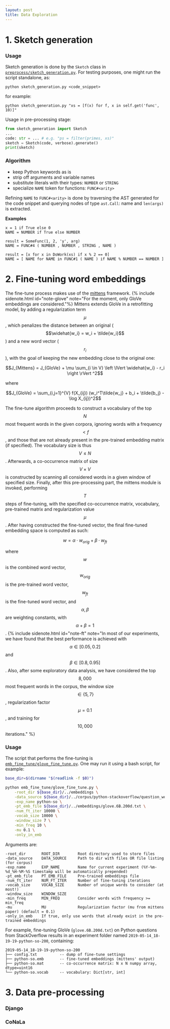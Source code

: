 ```yaml
---
layout: post
title: Data Exploration
---
```


# 1. Sketch generation

### Usage

Sketch generation is done by the `Sketch` class in
[`preprocess/sketch_generation.py`](https://github.com/code-gen/data-exploration/blob/master/preprocess/sketch_generation.py).
For testing purposes, one might run the script standalone, as:

`python sketch_generation.py <code_snippet>`

for example:

`python sketch_generation.py "xs = [f(x) for f, x in self.get('func', 10)]"`

Usage in pre-processing stage:

```python
from sketch_generation import Sketch
...
code: str = ... # e.g. "ps = filter(primes, xs)"
sketch = Sketch(code, verbose).generate()
print(sketch)
```

### Algorithm

- keep Python keywords as is
- strip off arguments and variable names
- substitute literals with their types: `NUMBER` or `STRING`
- specialize `NAME` token for functions: `FUNC#<arity>`

Refining `NAME` to `FUNC#<arity>` is done by traversing the AST generated for the code snippet
and querying nodes of type `ast.Call`: name and `len(args)` is extracted.

**Examples**

```
x = 1 if True else 0
NAME = NUMBER if True else NUMBER

result = SomeFunc(1, 2, 'y', arg)
NAME = FUNC#4 ( NUMBER , NUMBER , STRING , NAME )

result = [x for x in DoWork(xs) if x % 2 == 0]
NAME = [ NAME for NAME in FUNC#1 ( NAME ) if NAME % NUMBER == NUMBER ]
```

# 2. Fine-tuning word embeddings

The fine-tune process makes use of the [mittens](https://github.com/roamanalytics/mittens) framework.
{% include sidenote.html id="note-glove" note="For the moment, only GloVe embeddings are considered."%}
Mittens extends GloVe in a retrofitting model, by adding a regularization term $$\mu$$, which penalizes the distance between
an original ($$\widehat{w_i} = w_i + \tilde{w_i}$$) and a new word vector ($$r_i$$),
with the goal of keeping the new embedding close to the original one:

$$J_{Mittens} = J_{GloVe} + \mu \sum_{i \in V} \left \lVert \widehat{w_i} - r_i \right \rVert ^2$$

where

$$J_{GloVe} = \sum_{i,j=1}^{V} f(X_{ij}) (w_i^T\tilde{w_j} + b_i + \tilde{b_j} - \log X_{ij})^2$$

The fine-tune algorithm proceeds to construct a vocabulary of the top $$N$$ most frequent words in the given corpora,
ignoring words with a frequency $$< f$$, and those that are not already present in the pre-trained embedding matrix (if specified).
The vocabulary size is thus $$V \leq N$$. Afterwards, a co-occurrence matrix of size $$V \times V$$ is constructed by scanning all considered words in a given window of specified size.
Finally, after this pre-processing part, the mittens module is invoked, performing $$T$$ steps of fine-tuning, with the specified co-occurrence matrix, vocabulary, pre-trained matrix and regularization value $$\mu$$.
After having constructed the fine-tuned vector, the final fine-tuned embedding space is computed as such:

$$w = \alpha \cdot w_{orig} + \beta \cdot w_{ft}$$

where $$w$$ is the combined word vector, $$w_{orig}$$ is the pre-trained word vector, $$w_{ft}$$ is the fine-tuned word vector, and $$\alpha, \beta$$ are weighting constants, with $$\alpha + \beta = 1$$.
{% include sidenote.html id="note-ft" note="In most of our experiments, we have found that the best performance is achieved with $$\alpha \in [0.05, 0.2]$$ and $$\beta \in [0.8, 0.95]$$. Also, after some exploratory data analysis, we have considered the top $$8,000$$ most frequent words in the corpus, the window size $$\in \{5, 7\}$$, regularization factor $$\mu = 0.1$$, and training for $$10,000$$ iterations." %}

### Usage

The script that performs the fine-tuning is [`emb_fine_tune/glove_fine_tune.py`](https://github.com/code-gen/data-exploration/blob/master/emb_fine_tune/glove_fine_tune.py).
One may run it using a bash script, for example:

```bash
base_dir=$(dirname "$(readlink -f $0)")

python emb_fine_tune/glove_fine_tune.py \
    -root_dir ${base_dir}/../embeddings \
    -data_source ${base_dir}/../corpus/python-stackoverflow/question_words_clean.pickle \
    -exp_name python-so \
    -pt_emb_file ${base_dir}/../embeddings/glove.6B.200d.txt \
    -num_ft_iter 10000 \
    -vocab_size 10000 \
    -window_size 7 \
    -min_freq 10 \
    -mu 0.1 \
    -only_in_emb
```

Arguments are:

```
-root_dir       ROOT_DIR        Root directory used to store files
-data_source    DATA_SOURCE     Path to dir with files OR file listing (for corpus)
-exp_name       EXP_NAME        Name for current experiment (%Y-%m-%d_%H-%M-%S timestamp will be automatically prepended)
-pt_emb_file    PT_EMB_FILE     Pre-trained embeddings file
-num_ft_iter    NUM_FT_ITER     Number of fine-tuning iterations
-vocab_size     VOCAB_SIZE      Number of unique words to consider (at most!)
-window_size    WINDOW_SIZE
-min_freq       MIN_FREQ        Consider words with frequency >= min_freq
-mu             MU              Regularization factor (mu from mittens paper) (default = 0.1)
-only_in_emb    If true, only use words that already exist in the pre-trained embeddings
```

For example, fine-tuning GloVe (`glove.6B.200d.txt`) on Python questions from StackOverflow results in an experiment
folder named `2019-05-14_18-19-19-python-so-200`, containing:

```
2019-05-14_18-19-19-python-so-200
├── config.txt          -- dump of fine-tune settings
├── python-so.emb       -- fine-tuned embeddings (mittens' output)
├── python-so.mat       -- co-occurrence matrix: N x N numpy array, dtype=uint16
└── python-so.vocab     -- vocabulary: Dict[str, int]
```

# 3. Data pre-processing

### Django


### CoNaLa
